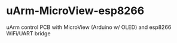 uArm-MicroView-esp8266
======================

uArm control PCB with MicroView (Arduino w/ OLED) and esp8266 WiFi/UART bridge
